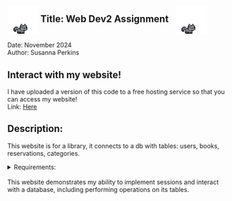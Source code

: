 <h2>
<img src="https://raw.githubusercontent.com/erdyn/welcomeGif/refs/heads/main/pixel-cat.gif" width="70px" style="vertical-align: middle;">
<span>  Title: Web Dev2 Assignment</span>
<img src="https://raw.githubusercontent.com/erdyn/welcomeGif/refs/heads/main/pixel-cat.gif" width="70px" style="vertical-align: middle; margin-left: 10px;">
</h2>

Date: November 2024 <br>
Author: Susanna Perkins <br>

## Interact with my website!
I have uploaded a version of this code to a free hosting service so that you can access my website! <br>
Link: <a href= "http://erdyn.000.pe">Here</a>

## Description:
This website is for a library, it connects to a db with tables: users, books, reservations, categories. <br>
<details>
<summary>Requirements: </summary>
<ul>
<li>User cannot access the system if not logged in</li>
<li>User can reserve books</li>
<li>User can view their reservations</li>
<li>User can unreserve a book</li>
<li>User cannot reserve books that are already reserved</li>
</ul>
</details> <br>
This website demonstrates my ability to implement sessions and interact with a database, including performing operations on its tables.



